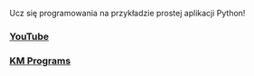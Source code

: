 Ucz się programowania na przykładzie prostej aplikacji Python!

### [YouTube](https://youtu.be/ZfASkF2Wzxc)
### [KM Programs](https://km-programs.pl/)